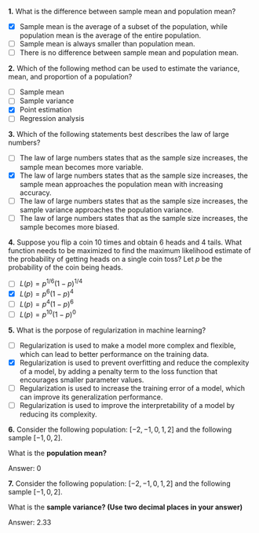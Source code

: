 **1.** What is the difference between sample mean and population mean?
- [x] Sample mean is the average of a subset of the population, while population mean is the average of the entire population.
- [ ] Sample mean is always smaller than population mean.
- [ ] There is no difference between sample mean and population mean.

**2.** Which of the following method can be used to estimate the variance, mean, and proportion of a population?
- [ ] Sample mean
- [ ] Sample variance
- [x] Point estimation
- [ ] Regression analysis

**3.** Which of the following statements best describes the law of large numbers?
- [ ] The law of large numbers states that as the sample size increases, the sample mean becomes more variable.
- [x] The law of large numbers states that as the sample size increases, the sample mean approaches the population mean with increasing accuracy.
- [ ] The law of large numbers states that as the sample size increases, the sample variance approaches the population variance.
- [ ] The law of large numbers states that as the sample size increases, the sample becomes more biased.

**4.** Suppose you flip a coin 10 times and obtain 6 heads and 4 tails. What function needs to be maximized to find the maximum likelihood estimate of the probability of getting heads on a single coin toss? Let $p$ be the probability of the coin being heads.
- [ ] $L \left( p \right) = p^{1/6} \left( 1- p \right)^{1/4}$
- [x] $L \left( p \right) = p^{6} \left( 1- p \right)^{4}$
- [ ] $L \left( p \right) = p^{4} \left( 1- p \right)^{6}$
- [ ] $L \left( p \right) = p^{10} \left( 1- p \right)^{0}$

**5.** What is the porpose of regularization in machine learning?
- [ ] Regularization is used to make a model more complex and flexible, which can lead to better performance on the training data.
- [x] Regularization is used to prevent overfitting and reduce the complexity of a model, by adding a penalty term to the loss function that encourages smaller parameter values.
- [ ] Regularization is used to increase the training error of a model, which can improve its generalization performance.
- [ ] Regularization is used to improve the interpretability of a model by reducing its complexity.

**6.** Consider the following population: $\left[ -2, -1, 0, 1, 2 \right]$ and the following sample $\left[ -1, 0, 2 \right]$.

What is the **population mean?**

Answer: 0

**7.** Consider the following population: $\left[ -2, -1, 0, 1, 2 \right]$ and the following sample $\left[ -1, 0, 2 \right]$.

What is the **sample variance? (Use two decimal places in your answer)**

Answer: 2.33
